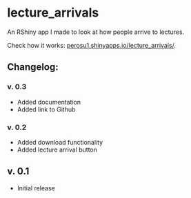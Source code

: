 # lecture_arrivals
An RShiny app I made to look at how people arrive to lectures.

Check how it works: [perosu1.shinyapps.io/lecture_arrivals/](https://perosu1.shinyapps.io/lecture_arrivals/).

## Changelog:

### v. 0.3
- Added documentation
- Added link to Github

### v. 0.2
- Added download functionality
- Added lecture arrival button

## v. 0.1 
- Initial release